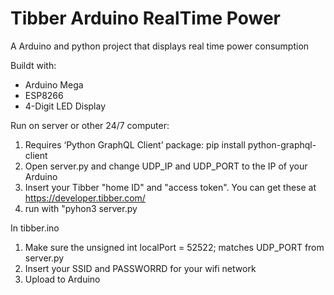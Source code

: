 # Tibber Arduino RealTime Power
A Arduino and python project that displays real time power consumption

Buildt with:
- Arduino Mega
- ESP8266
- 4-Digit LED Display

Run on server or other 24/7 computer:
1. Requires ‘Python GraphQL Client’ package: pip install python-graphql-client  
2. Open server.py and change UDP_IP and UDP_PORT to the IP of your Arduino  
3. Insert your Tibber "home ID" and "access token". You can get these at https://developer.tibber.com/  
4. run with "pyhon3 server.py  

In tibber.ino
1. Make sure the unsigned int localPort = 52522; matches UDP_PORT from server.py
2. Insert your SSID and PASSWORRD for your wifi network  
3. Upload to Arduino
